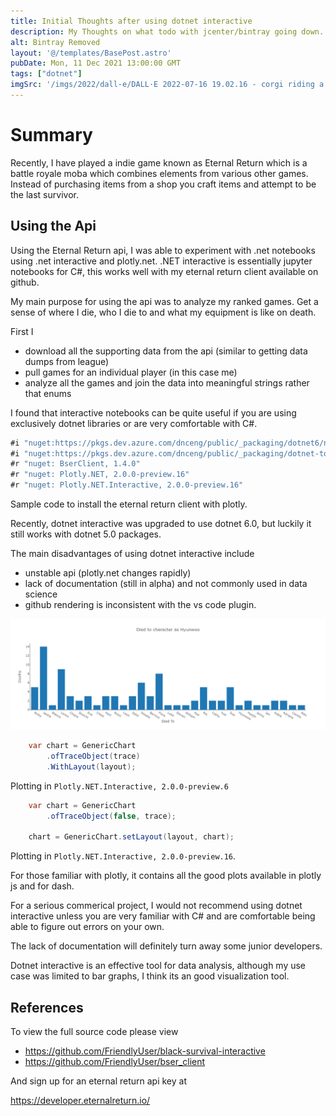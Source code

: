 ```yaml
---
title: Initial Thoughts after using dotnet interactive
description: My Thoughts on what todo with jcenter/bintray going down.
alt: Bintray Removed
layout: '@/templates/BasePost.astro'
pubDate: Mon, 11 Dec 2021 13:00:00 GMT
tags: ["dotnet"]
imgSrc: '/imgs/2022/dall-e/DALL·E 2022-07-16 19.02.16 - corgi riding a skateboard through the rain, digital art.png'
---
```


# Summary

Recently, I have played a indie game known as Eternal Return which is a battle royale moba which combines elements from various other games. Instead of purchasing items from a shop you craft items and attempt to be the last survivor.


## Using the Api

Using the Eternal Return api, I was able to experiment with .net notebooks using .net interactive and plotly.net. .NET interactive is essentially jupyter notebooks for C#, this works well with my eternal return client available on github.

My main purpose for using the api was to analyze my ranked games.
Get a sense of where I die, who I die to and what my equipment is like on death.

First I 
* download all the supporting data from the api (similar to getting data dumps from league)
* pull games for an individual player (in this case me)
* analyze all the games and join the data into meaningful strings rather that enums

I found that interactive notebooks can be quite useful if you are using exclusively dotnet libraries or are very comfortable with C#.

```csharp
#i "nuget:https://pkgs.dev.azure.com/dnceng/public/_packaging/dotnet6/nuget/v3/index.json" 
#i "nuget:https://pkgs.dev.azure.com/dnceng/public/_packaging/dotnet-tools/nuget/v3/index.json" 
#r "nuget: BserClient, 1.4.0"
#r "nuget: Plotly.NET, 2.0.0-preview.16"
#r "nuget: Plotly.NET.Interactive, 2.0.0-preview.16"
```

Sample code to install the eternal return client with plotly.

Recently, dotnet interactive was upgraded to use dotnet 6.0, but luckily it still works with dotnet 5.0 packages.

The main disadvantages of using dotnet interactive include

* unstable api (plotly.net changes rapidly)
* lack of documentation (still in alpha) and not commonly used in data science
* github rendering is inconsistent with the vs code plugin.

![Sample plot](/imgs/2021/hyunwoo_deaths.png)

```csharp
    var chart = GenericChart
        .ofTraceObject(trace)
        .WithLayout(layout);
```

Plotting in `Plotly.NET.Interactive, 2.0.0-preview.6`

```csharp
    var chart = GenericChart
        .ofTraceObject(false, trace);

    chart = GenericChart.setLayout(layout, chart);
```

Plotting in `Plotly.NET.Interactive, 2.0.0-preview.16`.

For those familiar with plotly, it contains all the good plots available in plotly js and for dash.

For a serious commerical project, I would not recommend using dotnet interactive unless you are very familiar with C# and are comfortable being able to figure out errors on your own.

The lack of documentation will definitely turn away some junior developers.

Dotnet interactive is an effective tool for data analysis, although my use case was limited to bar graphs, I think its an good visualization tool.

## References

To view the full source code please view

* https://github.com/FriendlyUser/black-survival-interactive
* https://github.com/FriendlyUser/bser_client

And sign up for an eternal return api key at

https://developer.eternalreturn.io/